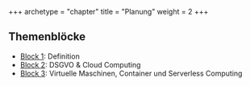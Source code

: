 +++
archetype = "chapter"
title = "Planung"
weight = 2
+++

## Themenblöcke

- [Block 1](01-definition/): Definition
- [Block 2](02-dsgvo/): DSGVO & Cloud Computing
- [Block 3](03-vms-container-serverless/): Virtuelle Maschinen, Container und
  Serverless Computing

